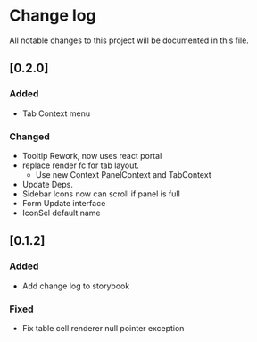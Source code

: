 # Change log
All notable changes to this project will be documented in this file.

## [0.2.0]
### Added
- Tab Context menu
### Changed
- Tooltip Rework, now uses react portal
- replace render fc for tab layout.
    - Use new Context PanelContext and TabContext
- Update Deps.
- Sidebar Icons now can scroll if panel is full
- Form Update interface
- IconSel default name
## [0.1.2]

### Added
- Add change log to storybook

### Fixed
- Fix table cell renderer null pointer exception
